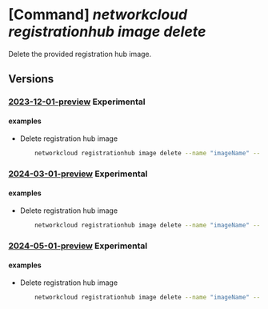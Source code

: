 # [Command] _networkcloud registrationhub image delete_

Delete the provided registration hub image.

## Versions

### [2023-12-01-preview](/Resources/mgmt-plane/L3N1YnNjcmlwdGlvbnMve30vcmVzb3VyY2Vncm91cHMve30vcHJvdmlkZXJzL21pY3Jvc29mdC5uZXR3b3JrY2xvdWQvcmVnaXN0cmF0aW9uaHVicy97fS9pbWFnZXMve30=/2023-12-01-preview.xml) **Experimental**

<!-- mgmt-plane /subscriptions/{}/resourcegroups/{}/providers/microsoft.networkcloud/registrationhubs/{}/images/{} 2023-12-01-preview -->

#### examples

- Delete registration hub image
    ```bash
        networkcloud registrationhub image delete --name "imageName" --registration-hub-name "registrationHubName" --resource-group "resourceGroupName"
    ```

### [2024-03-01-preview](/Resources/mgmt-plane/L3N1YnNjcmlwdGlvbnMve30vcmVzb3VyY2Vncm91cHMve30vcHJvdmlkZXJzL21pY3Jvc29mdC5uZXR3b3JrY2xvdWQvcmVnaXN0cmF0aW9uaHVicy97fS9pbWFnZXMve30=/2024-03-01-preview.xml) **Experimental**

<!-- mgmt-plane /subscriptions/{}/resourcegroups/{}/providers/microsoft.networkcloud/registrationhubs/{}/images/{} 2024-03-01-preview -->

#### examples

- Delete registration hub image
    ```bash
        networkcloud registrationhub image delete --name "imageName" --registration-hub-name "registrationHubName" --resource-group "resourceGroupName"
    ```

### [2024-05-01-preview](/Resources/mgmt-plane/L3N1YnNjcmlwdGlvbnMve30vcmVzb3VyY2Vncm91cHMve30vcHJvdmlkZXJzL21pY3Jvc29mdC5uZXR3b3JrY2xvdWQvcmVnaXN0cmF0aW9uaHVicy97fS9pbWFnZXMve30=/2024-05-01-preview.xml) **Experimental**

<!-- mgmt-plane /subscriptions/{}/resourcegroups/{}/providers/microsoft.networkcloud/registrationhubs/{}/images/{} 2024-05-01-preview -->

#### examples

- Delete registration hub image
    ```bash
        networkcloud registrationhub image delete --name "imageName" --registration-hub-name "registrationHubName" --resource-group "resourceGroupName"
    ```
